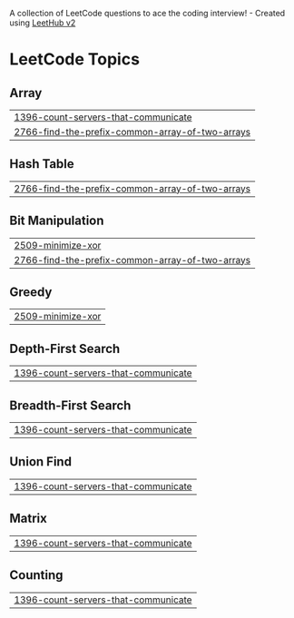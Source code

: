 A collection of LeetCode questions to ace the coding interview! - Created using [LeetHub v2](https://github.com/arunbhardwaj/LeetHub-2.0)
<!---LeetCode Topics Start-->
# LeetCode Topics
## Array
|  |
| ------- |
| [1396-count-servers-that-communicate](https://github.com/Khushi-Mogha/Leetcode-Solutions/tree/master/1396-count-servers-that-communicate) |
| [2766-find-the-prefix-common-array-of-two-arrays](https://github.com/Khushi-Mogha/Leetcode-Solutions/tree/master/2766-find-the-prefix-common-array-of-two-arrays) |
## Hash Table
|  |
| ------- |
| [2766-find-the-prefix-common-array-of-two-arrays](https://github.com/Khushi-Mogha/Leetcode-Solutions/tree/master/2766-find-the-prefix-common-array-of-two-arrays) |
## Bit Manipulation
|  |
| ------- |
| [2509-minimize-xor](https://github.com/Khushi-Mogha/Leetcode-Solutions/tree/master/2509-minimize-xor) |
| [2766-find-the-prefix-common-array-of-two-arrays](https://github.com/Khushi-Mogha/Leetcode-Solutions/tree/master/2766-find-the-prefix-common-array-of-two-arrays) |
## Greedy
|  |
| ------- |
| [2509-minimize-xor](https://github.com/Khushi-Mogha/Leetcode-Solutions/tree/master/2509-minimize-xor) |
## Depth-First Search
|  |
| ------- |
| [1396-count-servers-that-communicate](https://github.com/Khushi-Mogha/Leetcode-Solutions/tree/master/1396-count-servers-that-communicate) |
## Breadth-First Search
|  |
| ------- |
| [1396-count-servers-that-communicate](https://github.com/Khushi-Mogha/Leetcode-Solutions/tree/master/1396-count-servers-that-communicate) |
## Union Find
|  |
| ------- |
| [1396-count-servers-that-communicate](https://github.com/Khushi-Mogha/Leetcode-Solutions/tree/master/1396-count-servers-that-communicate) |
## Matrix
|  |
| ------- |
| [1396-count-servers-that-communicate](https://github.com/Khushi-Mogha/Leetcode-Solutions/tree/master/1396-count-servers-that-communicate) |
## Counting
|  |
| ------- |
| [1396-count-servers-that-communicate](https://github.com/Khushi-Mogha/Leetcode-Solutions/tree/master/1396-count-servers-that-communicate) |
<!---LeetCode Topics End-->